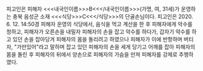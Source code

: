 피고인은 피해자 <<<내국인이름>>>B<<</내국인이름>>>(가명, 여, 31세)가 운영하는 충북 음성군 소재 <<<식당>>>C<<</식당>>>의 단골손님이다.
피고인은 2020. 6. 12. 14:50경 피해자 운영의 식당에서, 음식을 먹고 계산을 한 후 피해자에게 악수를 청하고, 피해자가 오른손을 내밀자 피해자의 손을 잡고 악수를 하다가, 갑자기 악수를 하고 있던 손을 잡아당겨 피해자의 몸을 돌리려고 하였으나 피해자가 이에 반항하며 버티자, "가만있어"라고 말하며 잡고 있던 피해자의 손을 세게 당기고 어깨를 잡아 피해자의 몸을 돌린 후 피해자의 뒤에서 양손으로 피해자의 가슴을 만져 피해자를 강제로 추행하였다.

